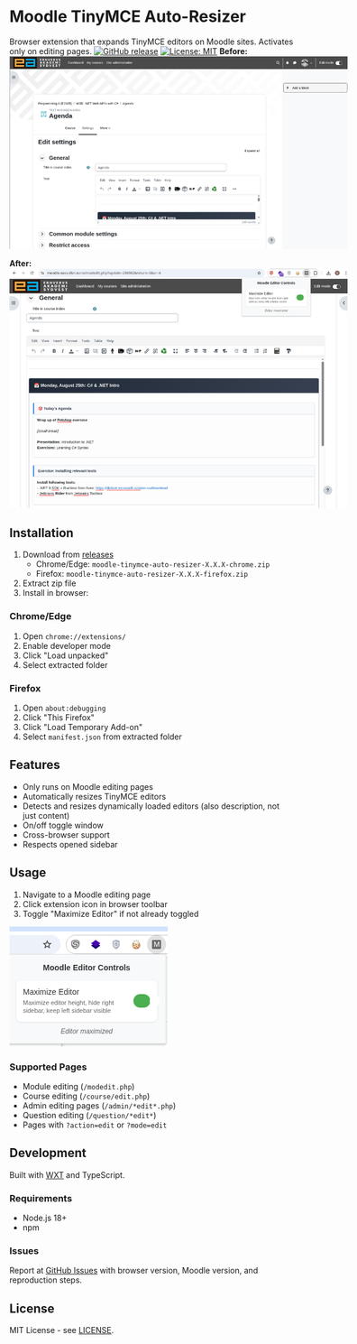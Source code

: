 # Moodle TinyMCE Auto-Resizer

Browser extension that expands TinyMCE editors on Moodle sites. Activates only on editing pages.
[![GitHub release](https://img.shields.io/github/release/uldahlalex/fixmoodle.svg)](https://github.com/uldahlalex/fixmoodle/releases)
[![License: MIT](https://img.shields.io/badge/License-MIT-yellow.svg)](https://opensource.org/licenses/MIT)
<b>Before:</b>
<br/>
<img src="docs/before.png" style="max-width: 600px">



<b>After:</b>
<br />
<img src="docs/after.png" style="max-width: 600px">

## Installation

1. Download from [releases](https://github.com/uldahlalex/fixmoodle/releases)
   - Chrome/Edge: `moodle-tinymce-auto-resizer-X.X.X-chrome.zip`
   - Firefox: `moodle-tinymce-auto-resizer-X.X.X-firefox.zip`
2. Extract zip file
3. Install in browser:

### Chrome/Edge
1. Open `chrome://extensions/`
2. Enable developer mode
3. Click "Load unpacked"
4. Select extracted folder

### Firefox
1. Open `about:debugging`
2. Click "This Firefox"
3. Click "Load Temporary Add-on"
4. Select `manifest.json` from extracted folder

## Features

- Only runs on Moodle editing pages
- Automatically resizes TinyMCE editors
- Detects and resizes dynamically loaded editors (also description, not just content)
- On/off toggle window
- Cross-browser support
- Respects opened sidebar

## Usage

1. Navigate to a Moodle editing page
2. Click extension icon in browser toolbar
3. Toggle "Maximize Editor" if not already toggled

![Image](docs/controls.png)


### Supported Pages
- Module editing (`/modedit.php`)
- Course editing (`/course/edit.php`)
- Admin editing pages (`/admin/*edit*.php`)
- Question editing (`/question/*edit*`)
- Pages with `?action=edit` or `?mode=edit`

## Development

Built with [WXT](https://wxt.dev/) and TypeScript.

### Requirements
- Node.js 18+
- npm

### Issues

Report at [GitHub Issues](https://github.com/uldahlalex/fixmoodle/issues) with browser version, Moodle version, and reproduction steps.

## License

MIT License - see [LICENSE](LICENSE).

